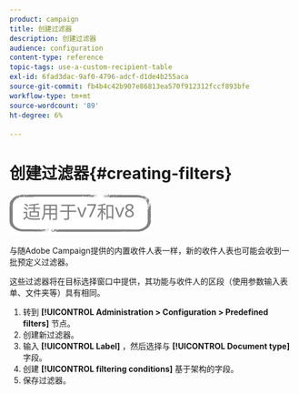 ```yaml
---
product: campaign
title: 创建过滤器
description: 创建过滤器
audience: configuration
content-type: reference
topic-tags: use-a-custom-recipient-table
exl-id: 6fad3dac-9af0-4796-adcf-d1de4b255aca
source-git-commit: fb4b4c42b907e86813ea570f912312fccf893bfe
workflow-type: tm+mt
source-wordcount: '89'
ht-degree: 6%

---
```


# 创建过滤器{#creating-filters}

![](../../assets/common.svg)

与随Adobe Campaign提供的内置收件人表一样，新的收件人表也可能会收到一批预定义过滤器。

这些过滤器将在目标选择窗口中提供，其功能与收件人的区段（使用参数输入表单、文件夹等）具有相同。

1. 转到 **[!UICONTROL Administration > Configuration > Predefined filters]** 节点。
1. 创建新过滤器。
1. 输入 **[!UICONTROL Label]** ，然后选择与 **[!UICONTROL Document type]** 字段。
1. 创建 **[!UICONTROL filtering conditions]** 基于架构的字段。
1. 保存过滤器。
